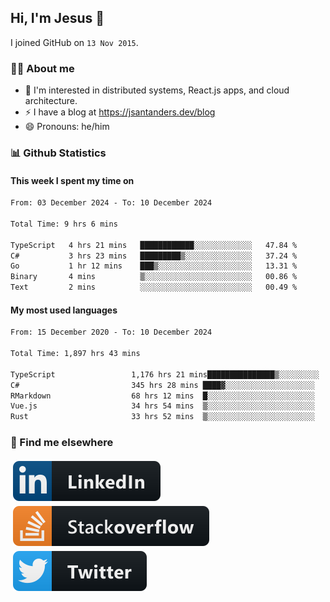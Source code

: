 ## Hi, I'm Jesus 👋

I joined GitHub on `13 Nov 2015`.

<!-- Talking about you -->

### 👨‍💻 About me

- 👦 I'm interested in distributed systems, React.js apps, and cloud architecture.
- ⚡️ I have a blog at <https://jsantanders.dev/blog>
- 😄 Pronouns: he/him

### 📊 Github Statistics

#### This week I spent my time on

<!--START_SECTION:weekly-->

```txt
From: 03 December 2024 - To: 10 December 2024

Total Time: 9 hrs 6 mins

TypeScript   4 hrs 21 mins   ████████████░░░░░░░░░░░░░   47.84 %
C#           3 hrs 23 mins   █████████▒░░░░░░░░░░░░░░░   37.24 %
Go           1 hr 12 mins    ███▒░░░░░░░░░░░░░░░░░░░░░   13.31 %
Binary       4 mins          ▒░░░░░░░░░░░░░░░░░░░░░░░░   00.86 %
Text         2 mins          ░░░░░░░░░░░░░░░░░░░░░░░░░   00.49 %
```

<!--END_SECTION:weekly-->

#### My most used languages

<!--START_SECTION:alltime-->

```txt
From: 15 December 2020 - To: 10 December 2024

Total Time: 1,897 hrs 43 mins

TypeScript                 1,176 hrs 21 mins███████████████▒░░░░░░░░░   61.99 %
C#                         345 hrs 28 mins ████▓░░░░░░░░░░░░░░░░░░░░   18.20 %
RMarkdown                  68 hrs 12 mins  █░░░░░░░░░░░░░░░░░░░░░░░░   03.59 %
Vue.js                     34 hrs 54 mins  ▒░░░░░░░░░░░░░░░░░░░░░░░░   01.84 %
Rust                       33 hrs 52 mins  ▒░░░░░░░░░░░░░░░░░░░░░░░░   01.79 %
```

<!--END_SECTION:alltime-->

### 📢 Find me elsewhere

<p>
  <a target="_blank" href="https://linkedin.com/in/jsantanders">
    <img src="https://github.com/jsantanders/jsantanders/blob/master/img/linkedin.svg" alt="LinkedIn" style="vertical-align:top; margin:4px">
  </a>
  
  <a target="_blank" href="https://stackoverflow.com/users/7318331/jesus-santander">
    <img src="https://github.com/jsantanders/jsantanders/blob/master/img/stackoverflow.svg" alt="StackOverflow" style="vertical-align:top; margin:4px">
  </a>
  
  <a target="_blank" href="http://twitter.com/jsantanders">
    <img src="https://github.com/jsantanders/jsantanders/blob/master/img/twitter.svg" alt="Twitter" style="vertical-align:top; margin:4px">
  </a>
</p>
